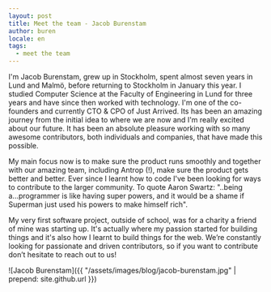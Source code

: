 ```yaml
---
layout: post
title: Meet the team - Jacob Burenstam
author: buren
locale: en
tags:
  - meet the team
---
```


I'm Jacob Burenstam, grew up in Stockholm, spent almost seven years in Lund and Malmö, before returning to Stockholm in January this year. I studied Computer Science at the Faculty of Engineering in Lund for three years and have since then worked with technology.
I'm one of the co-founders and currently CTO & CPO of Just Arrived. Its has been an amazing journey from the initial idea to where we are now and I'm really excited about our future. It has been an absolute pleasure working with so many awesome contributors, both individuals and companies, that have made this possible.

My main focus now is to make sure the product runs smoothly and together with our amazing team, including Antrop (!), make sure the product gets better and better.
Ever since I learnt how to code I've been looking for ways to contribute to the larger community.
To quote Aaron Swartz: "..being a...programmer is like having super powers, and it would be a shame if Superman just used his powers to make himself rich".

My very first software project, outside of school, was for a charity a friend of mine was starting up. It's actually where my passion started for building things and it's also how I learnt to build things for the web.
We’re constantly looking for passionate and driven contributors, so if you want to contribute don’t hesitate to reach out to us!

![Jacob Burenstam]({{ "/assets/images/blog/jacob-burenstam.jpg" | prepend: site.github.url }})
